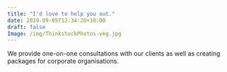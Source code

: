 ```yaml
---
title: "I'd love to help you out."
date: 2019-09-05T12:34:20+10:00
draft: false
Image: /img/ThinkstockPhotos-veg.jpg
---
```






We provide one-on-one consultations with our clients as well as creating packages for corporate organisations.

